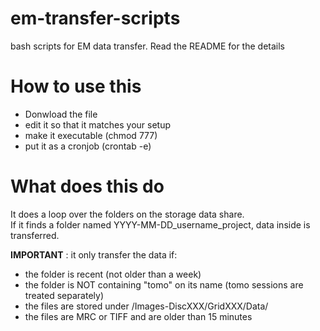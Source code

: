 # em-transfer-scripts
bash scripts for EM data transfer. Read the README for the details

# How to use this
* Donwload the file
* edit it so that it matches your setup 
* make it executable (chmod 777)
* put it as a cronjob (crontab -e)

# What does this do
It does a loop over the folders on the storage data share.  
If it finds a folder named YYYY-MM-DD_username_project, data inside is transferred.  

**IMPORTANT** : it only transfer the data if:
* the folder is recent (not older than a week)
* the folder is NOT containing "tomo" on its name (tomo sessions are treated separately)
* the files are stored under /Images-DiscXXX/GridXXX/Data/
* the files are MRC or TIFF and are older than 15 minutes
